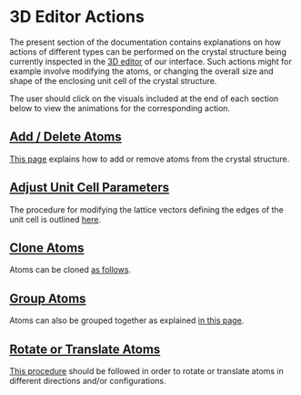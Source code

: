 # 3D Editor Actions

The present section of the documentation contains explanations on how actions of different types can be performed on the crystal structure being currently inspected in the [3D editor](../edit.md) of our interface. Such actions might for example involve modifying the atoms, or changing the overall size and shape of the enclosing unit cell of the crystal structure.

The user should click on the visuals included at the end of each section below to view the animations for the corresponding action.     

## [Add / Delete Atoms](add-remove-atoms.md)

[This page](add-remove-atoms.md) explains how to add or remove atoms from the crystal structure.

## [Adjust Unit Cell Parameters](adjust-cell-parameters.md)

The procedure for modifying the lattice vectors defining the edges of the unit cell is outlined [here](adjust-cell-parameters.md).

## [Clone Atoms](clone-atoms.md)

Atoms can be cloned [as follows](clone-atoms.md).

## [Group Atoms](group-atoms.md)

Atoms can also be grouped together as explained [in this page](group-atoms.md).

## [Rotate or Translate Atoms](move-rotate-atoms.md)

[This procedure](move-rotate-atoms.md) should be followed in order to rotate or translate atoms in different directions and/or configurations.
